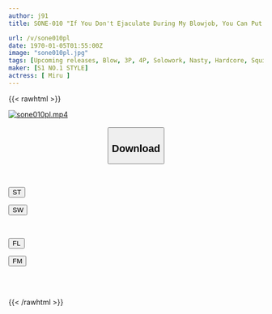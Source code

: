 ```yaml
---
author: j91
title: SONE-010 "If You Don't Ejaculate During My Blowjob, You Can Put It In My Pussy." 15 Amateurs Who Definitely Want To Have Sex Vs. The Genius Blowjob Girl Miru

url: /v/sone010pl
date: 1970-01-05T01:55:00Z
image: "sone010pl.jpg"
tags: [Upcoming releases, Blow, 3P, 4P, Solowork, Nasty, Hardcore, Squirting, Fan Appreciation	]
maker: [S1 NO.1 STYLE]
actress: [ Miru ]
---
```



{{< rawhtml >}}

<div class="video" data-videoid="pending_link.html">
    <a href="javascript:;">
        <img src="/v/sone010pl/sone010pl.jpg" width="WIDTH" height="HEIGHT" alt="sone010pl.mp4" loading="lazy">
    </a>
</div>

<script type="text/javascript" src="https://j91.asia/asset/on-demand-pend.js"></script>

<br>
  <link rel="stylesheet" href="https://j91.asia/asset/bs5.css">
  
  <center>
  <button class="btn btn-primary" type="button" data-bs-toggle="collapse" data-bs-target=".multi-collapse" aria-expanded="false" aria-controls="multiCollapseExample1 multiCollapseExample2"><h2>Download</h2></button></center>
</p>
<div class="row">
  <div class="col">
    <div class="collapse multi-collapse" id="multiCollapseExample1">
      <div class="card card-body">
	      	      <br>
<div class="buttons">  
<p><a href="https://j91.asia/pending_link.html" target="_blank"><button class="btn-hover color-3"><i class="fa fa-download"></i> ST</button></a></p>
<p><a href="https://j91.asia/pending_link.html" target="_blank"><button class="btn-hover color-2"><i class="fa fa-download"></i> SW</button></a></p></div>
    </div>
  </div>
</div>
  <div class="col">
    <div class="collapse multi-collapse" id="multiCollapseExample2">
      <div class="card card-body">
	      <br>
<div class="buttons">
<p><a href="https://j91.asia/pending_link.html" target="_blank"><button class="btn-hover color-9"><i class="fa fa-download"></i> FL</button></a></p>
<p><a href="https://j91.asia/pending_link.html" target="_blank"><button class="btn-hover color-8"><i class="fa fa-download"></i> FM</button></a></p></div>
<br><br>
      </div>
    </div>
  </div>
</div>

{{< /rawhtml >}}